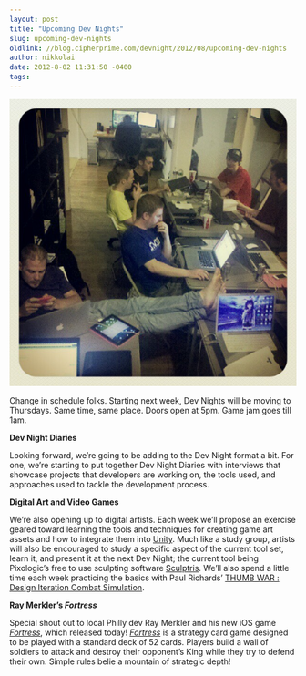 ```yaml
---
layout: post
title: "Upcoming Dev Nights"
slug: upcoming-dev-nights
oldlink: //blog.cipherprime.com/devnight/2012/08/upcoming-dev-nights
author: nikkolai
date: 2012-8-02 11:31:50 -0400
tags: 
---
```


[![](/img/blog/2012-07-01_PhilKahn.jpg "Courtesy of Phil Kahn")](/img/blog/2012-07-01_PhilKahn.jpg)

Change in schedule folks. Starting next week, Dev Nights will be moving to Thursdays. Same time, same place. Doors open at 5pm. Game jam goes till 1am.

**Dev Night Diaries**

Looking forward, we’re going to be adding to the Dev Night format a bit. For one, we’re starting to put together Dev Night Diaries with interviews that showcase projects that developers are working on, the tools used, and approaches used to tackle the development process.

**Digital Art and Video Games**

We’re also opening up to digital artists. Each week we’ll propose an exercise geared toward learning the tools and techniques for creating game art assets and how to integrate them into [Unity](http://unity3d.com/). Much like a study group, artists will also be encouraged to study a specific aspect of the current tool set, learn it, and present it at the next Dev Night; the current tool being Pixologic’s free to use sculpting software [Sculptris](http://www.pixologic.com/sculptris/). We’ll also spend a little time each week practicing the basics with Paul Richards’ [THUMB WAR : Design Iteration Combat Simulation](http://www.autodestruct.com/thumbwar.htm).

**Ray Merkler’s _Fortress_**

Special shout out to local Philly dev Ray Merkler and his new iOS game _[Fortress](http://www.fortressthegame.com/)_, which released today! _[Fortress](http://www.fortressthegame.com/)_ is a strategy card game designed to be played with a standard deck of 52 cards. Players build a wall of soldiers to attack and destroy their opponent’s King while they try to defend their own. Simple rules belie a mountain of strategic depth!
